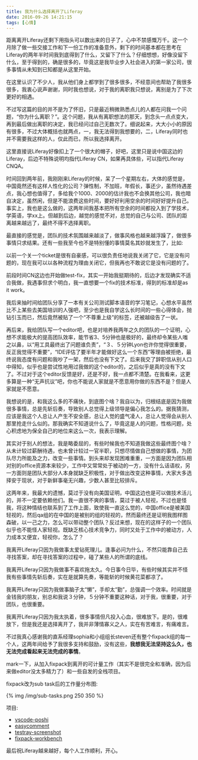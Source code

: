 ```yaml
---
title: 我为什么选择离开了Liferay
date: 2016-09-26 14:21:15
tags: [心情]
---
```

距离离开Liferay还剩下用指头可以数出来的日子了，心中不禁感慨万千。这一个月除了做一些交接工作和下一份工作的准备意外，剩下的时间基本都在思考在Liferay的两年半时间我到底得到了什么，又留下了什么？仔细想想，好像没留下什么，至于得到的，确是很多的，毕竟这是我毕业步入社会进入的第一家公司，很多事情从未知到已知都是从这里开始。

在这里认识了不少人，我从他们身上都学到了很多很多，不经意间也帮助了我很多很多，我衷心说声谢谢，同时我也想说，对于我的离职我只想说，离别是为了下次更好的相遇。

不过写这篇的目的并不是为了怀旧，只是最近稍微熟悉点儿的人都在问我一个问题，“你为什么离职？”。这个问题，我从有离职想法的那天，到念头一点点变大，再到最后做出离职的决定，我已经问过自己无数次了。细说起来，大大小小的原因有很多，不过大体概括也就两点，一，我无法得到我想要的，二，Liferay同时也并不需要我这样的人，仅此而已，所以我选择离开。

这里直接说Liferay好像扣上了一个很大的帽子，好吧，这里只是说中国这边的Liferay，后边不特殊说明均指代Liferay CN，如果再具体些，可以指代Liferay CNQA。

<!--more-->

时间回到两年前，我刚刚来Liferay的时候，呆了一个星期左右，大体的感觉是，中国竟然还有这样人性化的公司？弹性制，不加班，年假长，事还少，虽然待遇差点，我心想也值得了，多给我个1000、2000的估计我也不会换其他公司，我也暗自决定，虽然闲，但是不能浪费这些时间，要好好利用空余的时间好好提升自己。事实上，我也是这么做的，这两年间我基本把所有空余的时间都投入到了学技术，学英语，学xx上。但越到后边，越觉的感觉不对，总觉的自己与公司、团队的距离越来越远了，最终不得不选择离职。

最直接的感觉是，团队的技术氛围越来越淡了，做事风格也越来越浮躁了，做很多事情只求结果。还有一些我至今也不是特别懂的事情莫名其妙就发生了，比如:

以前一个关一个ticket是很有自豪感，可以很负责任地说我关闭了它，它是没有问题的，现在我可以以各种流程为理由关闭它，但我再也不敢说它是没有问题的了。

前段时间CN这边也开始做test-fix，其实一开始我挺期待的，后边才发现确实不适合我做，我遇事但求个明白，我一直想要一个fix的技术标准，得到的标准却是as it work。

我后来抽时间给团队分享了一本有关公司测试脚本语音的学习笔记，心想水平虽然比不上某些去美国培训的人强吧，至少也是我自学这么长时间的一些心得体会，抛钻引玉而已，然后竟然被贴了一个“不尊重上级”的标签，还被越级告了一状。

再后来，我给团队写一个editor吧，也是对培养我两年之久的团队的一个证明，心想不求能极大的提高团队效率，能节省3、5分钟也是极好的，最终却令某些人嗤之以鼻，以“用工具最终出了问题谁负责”，“３、５分钟Lyon也许你觉得很重要，反正我觉得不重要”，“IDE评估了要半年才能做好这么一个东西”等理由被拒绝，最终说我态度有问题和我吵了一架，然后也没有下文了。后来我交了辞职信从别人口中得知，似乎也是尝试性地用过我做的这个editor的，之后似乎是真的没有下文了。不过对于这个editor反馈是好，还是不好，我一点都不清楚。在我看来，这更多算是一种“无声抗议”吧，你也不能说人家就是不愿意用你做的东西不是？但是人家就是不愿意。

我想说的是，和我这么多的不痛快，到底图个啥？我自以为，归根结底是因为我做很多事情，总是先斩后奏，导致别人总觉得上级领导是偏心我怎么的。据我猜测，应该是我这个人总让人产生不安全感，总让人觉的盛气凌人，总让人觉得会从别人那里抢走什么似的。那我确实不知道说什么了，毕竟这是人的问题，性格问题，处心积虑地为保全自己的地位来这么一次，我表示理解。

其实对于别人的想法，我是略委屈的，有些时候我也不知道我做这些最终图个啥？从未计较过薪酬待遇，也未曾计较过一官半职，只想尽情做自己想做的事情，为团队尽力所能及之力，改变一些事情。到头来却发现困难重重，一方面是因为团队相对别的office资源本来较少，工作中又常常处于被动的一方，没有什么话语权，另一方面则是团队大部分人本身就缺乏积极性，对于做出改变这种事情，大家大多选择安于现状，对于新鲜事毫无兴趣，少数人甚至比较排斥。

这两年来，我最大的遗憾，莫过于没有向美国证明，中国这边也是可以做技术活儿的，并不一定要依赖他们。我一直很不爽的事情，莫过于被人轻视，不过也是怪我，将这种情结也联系到了工作上面，致使我一直这么觉的，中国office是被美国轻视的，然后qa组的在中国的是被别的组的轻视的，然而最终还是证明我图样图森破，以一己之力，怎么可以带动整个团队？反过来想，现在的这样子的一个团队似乎也不能怪人家轻视。既缺乏核心技术竞争力，同时又处于工作中的被动方，人力成本又便宜，轻视你，怎么了？

我离开Liferay只因为我做事太爱钻死理儿。逢事必问为什么，不然只能靠自己去寻找答案，却在寻找答案的过程中，碰了某些人的所谓的底线。

我离开Liferay只因为我做事不喜欢拖太久。今日事今日毕，有些时候其实并不怪我有些事情先斩后奏，实在是就算先奏，等能斩的时候黄花菜都凉了。

我离开Liferay只因为我做事脑子太“懒”，手却太“勤”，总强调一个效率。时间就是金钱我的朋友，别总和我说３分钟，５分钟不重要这种话，对于我，很重要，对于团队，也很重要。

我离开Liferay只因为我太执着，很多事情但凡投入心血，很难放下。是的，很难放下，但是我还是选择离开了，我并非薄情寡义之人，实在有苦难言，有痛难言。

不过我真心感谢我的直系经理sophia和小组组长steven还有整个fixpack组的每一个人，这两年间给予了我很多支持和鼓励，没有这些，**我想我无法坚持这么久，也无法完成看起来无法完成的事情**。

mark一下，从加入fixpack到离开的可计量工作（其实不是很完全和准确，因为后来做editor没太多精力了）和一些自发的全栈项目。

fixpack改为sub task后的工作量分布图:

{% img /img/sub-tasks.png 250 350 
%}

项目:
* [vscode-poshi](https://github.com/haoliangwu/vscode-poshi)
* [easycomment](https://github.com/haoliangwu/EasyComment)
* [testray-screenshot](https://github.com/haoliangwu/testray-screenshot)
* [fixpack-workbench](https://github.com/haoliangwu/FixPack-Workbench)

最后祝Liferay越来越好，每个人工作顺利，开心。